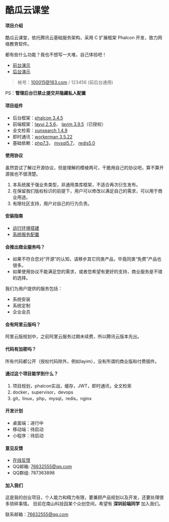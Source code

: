 # 酷瓜云课堂

#### 项目介绍

酷瓜云课堂，依托腾讯云基础服务架构，采用 C 扩展框架 Phalcon 开发，致力网络教育软件。

都有些什么功能？我也不想写一大堆，自己体验吧！

- [前台演示](https://ctc.koogua.com)
- [后台演示](https://ctc.koogua.com/admin)

> 帐号：100015@163.com / 123456 (前后台通用)

PS：**管理后台已禁止提交并隐藏私人配置**

#### 项目组件

- 后台框架：[phalcon 3.4.5](https://phalcon.io)
- 前端框架：[layui 2.5.6](https://layui.com)， [layim 3.9.5](https://www.layui.com/layim)（已授权）
- 全文检索：[xunsearch 1.4.9](http://www.xunsearch.com)
- 即时通讯：[workerman 3.5.22](https://workerman.net)
- 基础依赖：[php7.3](https://php.net)， [mysql5.7](https://mysql.com)， [redis5.0](https://redis.io)

#### 使用协议

虽然尝试了解过开源协议，但是理解的模棱两可，干脆用自己的协议吧，算不算开源我也不很清楚。

1. 本系统属于强业务类型，非通用类库框架，不适合再次衍生发布。
2. 在保留我们版权标识的前提下，用户可以修改以满足自己的需求，可以用于商业用途。
3. 有限社区支持，用户对自己的行为负责。

#### 安装指南

- [运行环境搭建](https://gitee.com/koogua/course-tencent-cloud-docker)
- [系统服务配置](https://gitee.com/koogua/course-tencent-cloud/wikis/服务配置)

#### 会推出商业服务吗？

- 如果不符合您对“开源”的认知，请移步其它同类产品，毕竟同类“免费”产品也很多。
- 如果使用协议不能满足您的需求，或者您希望有更好的支持，商业服务是不错的选择。

我们为用户提供的服务包括：

- 系统安装
- 系统定制
- 企业会员

#### 会有阿里云版吗？

阿里云版规划中，之前阿里云服务过期未续费，所以腾讯云版本先出。

#### 代码有加密吗？

所有代码都公开（授权代码除外，例如layim），没有所谓的商业版和付费插件。

#### 通过这个项目能学到什么？

1. 项目规划，phalcon实战，缓存，JWT，即时通讯，全文检索
2. docker，supervisor，devops
3. git，linux，php，mysql，redis，nginx

#### 开发计划

- 桌面端：进行中
- 移动端：待启动
- 小程序：待启动

#### 意见反馈

- [在线反馈](https://gitee.com/koogua/course-tencent-cloud/issues)
- QQ邮箱: 76632555@qq.com
- QQ群组: 787363898

#### 加入我们

这是我的创业项目，个人能力和精力有限，要兼顾产品规划以及开发，还要处理很多琐碎事情。
目前在南山科技园某个众创空间，希望有 **深圳前端同学** 加入我们。

联系邮箱：76632555@qq.com
